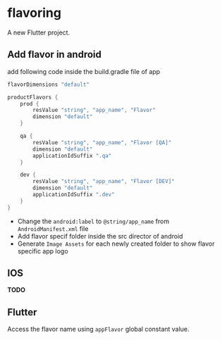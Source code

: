 # flavoring

A new Flutter project.

## Add flavor in android
add following code inside the build.gradle file of app

```groovy
flavorDimensions "default"

productFlavors {
    prod {
        resValue "string", "app_name", "Flavor"
        dimension "default"
    }

    qa {
        resValue "string", "app_name", "Flavor [QA]"
        dimension "default"
        applicationIdSuffix ".qa"
    }

    dev {
        resValue "string", "app_name", "Flavor [DEV]"
        dimension "default"
        applicationIdSuffix ".dev"
    }
}
```

- Change the `android:label` to `@string/app_name` from `AndroidManifest.xml` file 
- Add flavor specif folder inside the src director of android
- Generate `Image Assets` for each newly created folder to show flavor specific app logo


## IOS
__TODO__


## Flutter
Access the flavor name using `appFlavor` global constant value.
